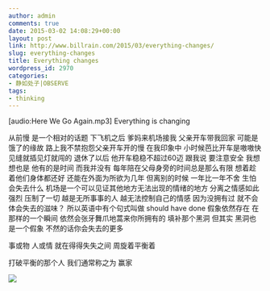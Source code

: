 ```yaml
---
author: admin
comments: true
date: 2015-03-02 14:08:29+00:00
layout: post
link: http://www.billrain.com/2015/03/everything-changes/
slug: everything-changes
title: Everything changes
wordpress_id: 2970
categories:
- 静如处子|OBSERVE
tags:
- thinking
---
```


[audio:Here We Go Again.mp3]
Everything is changing

从前慢 是一个相对的话题<!-- more -->
下飞机之后 爹妈来机场接我 父亲开车带我回家
可能是饿了的缘故 路上我不禁抱怨父亲开车开的慢
在我印象中 小时候芭比开车是嗷嗷快 见缝就插见灯就闯的
退休了以后 他开车稳稳不超过60迈 跟我说 要注意安全
我想想也是 他有的是时间 而我并没有
每年陪在父母身旁的时间总是那么有限 想着趁着他们身体都还好
还能在外面为所欲为几年
但离别的时候 一年比一年不舍 生怕会失去什么
机场是一个可以见证其他地方无法出现的情绪的地方
分离之情感如此强烈 压制了一切
越是无所事事的人 越无法控制自己的情感
因为没拥有过 就不会体会失去的滋味？
所以英语中有个句式叫做 should have done
假象依然存在 在那样的一个瞬间
依然会张牙舞爪地蒿来你所拥有的 填补那个黑洞
但其实 黑洞也是一个假象 不然的话你会失去的更多

事或物 人或情
就在得得失失之间 周旋着平衡着

打破平衡的那个人
我们通常称之为
赢家

[![](http://www.billrain.com/billrain/wp-content/uploads/img_4184.jpg)](http://www.billrain.com/billrain/wp-content/uploads/img_4184.jpg)

